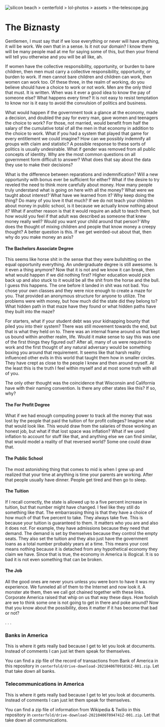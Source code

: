  ![silicon beach > centerfold > lol-photos > assets > the-telescope.jpg](./centerfold/lol-photos/assets/the-biznasty.jpg)

# The Biznasty

Gentlemen, I must say that if we lose everything or never will have anything, it will be work. We own that in a sense. Is it not our domain? I know there will be many people mad at me for saying some of this, but then your friend will tell you otherwise and you will be all like, ah.

If women have the collective responsibility, opportunity, or burden to bare children, then men must carry a collective responsibility, opportunity, or burden to work. If men cannot bare children and children can work, then women can work too. Of these three, in the realm of working, do you believe should have a choice to work or not work. Men are the only third that must. It is written. When was it ever a good idea to know the pay of someone else? What happens every time? It is not easy to resist temptation to know nor is it easy to avoid the convulsion of politics and business.

What would happen if the government took a glance at the economy, made a decision, and doubled the pay for every man, gave women and teenagers the choice to work? For those, not married, would benefit from half the salary of the cumulative total of all the men in that economy in addition to the choice to work. What if you had a system that played that game for every entitlement we could imagine? How can we possibly indemnify all groups with claim and statistic? A possible response to these sorts of politics is usually undesirable. What if gender was removed from all public concepts of identity. Why are the most common questions on all government form difficult to answer? What does that say about the data they use to make their decisions?

What is the difference between reparations and indemnification? Will a new opportunity with bonus ever be sufficient for either? What if the desire to try reveled the need to think more carefully about money. How many people truly understand what is going on here with all the money? What were we taught about interest? What have we learned from it? Why keep doing the thing? Do many of you love it that much? If we do not teach your children about money in public school, is it because we actually know nothing about it? What if another reason is that it would require an adult to teach them, but how would you feel if that adult was described as someone that knew money really well? Would you want your child around that person? Why does the thought of mixing children and people that know money a creepy thought? A better question is this. If we get weirded-out about that, then why do you make money an axis?

#### The Bachelors Associate Degree

This seems like horse shit in the sense that they were bullshitting on the equal opportunity everything. An undergraduate degree is still awesome. Is it even a thing anymore? Now that it is not and we know it can break, then what would happen if we did nothing first? Higher education would pick back up and also stuck to it would be all the shit from the horse and the bull. I guess this happens. The one before it landed in shit was not bad. You chose your own classes and they were nice enough to create a maze for you. That provided an anonymous structure for anyone to utilize. The problems were with money, but how much did the state did they belong to? What hidden path in that maze have they found or what hidden paths have they built into the maze?

For starters, what if your student debt was your kidnapping bounty that piled you into their system? There was still movement towards the end, but that is what they held on to. There was an internal frame around us that kept us bound within another realm, life. Would it make sense to say this was one of the first things they figured out? After all, many of us were required to work and the first thought of any natural adversary would be something boxing you around that requirement. It seems like that harsh reality influenced other evils in this world that taught them how in smaller circles. They have crept as close to the people I knew and then around myself. At the least this is the truth I feel within myself and at most some truth with all of you.

The only other thought was the coincidence that Wisconsin and California have with their naming convention. Is there any other states like this? If so, why?

#### The For Profit Degree

What if we had enough computing power to track all the money that was lost by the people that paid the tuition of for profit colleges? Imagine what that would look like. This would draw from the salaries of those working an honest job, but what if that lost space was inflation? What if we used inflation to account for stuff like that, and anything else we can find similar, that would model a reality of that reversed world? Some one could draw that.

#### The Public School

The most astonishing thing that comes to mid is when I grew up and realized that your time at anything is time your parents are working. After that people usually have dinner. People get tired and then go to sleep.

#### The Tuition

If I recall correctly, the state is allowed up to a five percent increase in tuition, but that number might have changed. I feel like they still do something like that. The embarrassing thing is that they have a choice of how much of that five percent to take. They always take five. This is because your tuition is guaranteed to them. It matters who you are and also it does not. For example, they have admissions because they need that demand. The demand is set by themselves because they control the empty seats. They also set the tuition and they also just have the government loans as a total number probably years at a time. This means your cost means nothing because it is detached from any hypothetical economy they claim we have. Since that is true, the economy in America is illogical. It is so bad it is not even something that can be broken.

#### The Job

All the good ones are never yours unless you were born to have it was my experience. We funneled all of them to the Internet and now look it. A monster ate them, then we call got chained together with these links. Corporate America raised that whip on us that way these days. How foolish are we to think some one is not going to get in there and poke around? Now that you know about the possibility, does it matter if it has become that bad or not?

. . .

### Banks in America

This is where it gets really bad because I get to let you look at documents. Instead of comments I can just let them speak for themselves.

You can find a zip file of the record of transactions from Bank of America in this repository in `centerfold/drive-download-20210406T091816Z-001.zip`. Let that take down all banks.

### Telecommunications in America

This is where it gets really bad because I get to let you look at documents. Instead of comments I can just let them speak for themselves.

You can find a zip file of information from Wikipedia & Twilio in this repository in `centerfold/drive-download-20210406T094741Z-001.zip`. Let that take down all communications.
